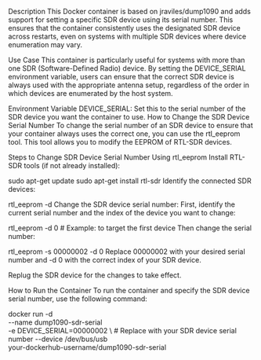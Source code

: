 Description
This Docker container is based on jraviles/dump1090 and adds support for setting a specific SDR device using its serial number. This ensures that the container consistently uses the designated SDR device across restarts, even on systems with multiple SDR devices where device enumeration may vary.

Use Case
This container is particularly useful for systems with more than one SDR (Software-Defined Radio) device. By setting the DEVICE_SERIAL environment variable, users can ensure that the correct SDR device is always used with the appropriate antenna setup, regardless of the order in which devices are enumerated by the host system.

Environment Variable
DEVICE_SERIAL: Set this to the serial number of the SDR device you want the container to use.
How to Change the SDR Device Serial Number
To change the serial number of an SDR device to ensure that your container always uses the correct one, you can use the rtl_eeprom tool. This tool allows you to modify the EEPROM of RTL-SDR devices.

Steps to Change SDR Device Serial Number Using rtl_eeprom
Install RTL-SDR tools (if not already installed):


sudo apt-get update
sudo apt-get install rtl-sdr
Identify the connected SDR devices:


rtl_eeprom -d
Change the SDR device serial number: First, identify the current serial number and the index of the device you want to change:


rtl_eeprom -d 0  # Example: to target the first device
Then change the serial number:


rtl_eeprom -s 00000002 -d 0
Replace 00000002 with your desired serial number and -d 0 with the correct index of your SDR device.

Replug the SDR device for the changes to take effect.

How to Run the Container
To run the container and specify the SDR device serial number, use the following command:


docker run -d \
  --name dump1090-sdr-serial \
  -e DEVICE_SERIAL=00000002 \  # Replace with your SDR device serial number
  --device /dev/bus/usb \
  your-dockerhub-username/dump1090-sdr-serial
